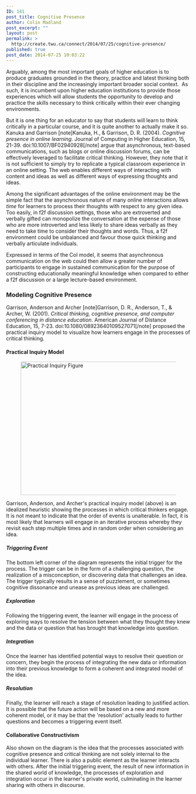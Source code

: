 ```yaml
---
ID: 141
post_title: Cognitive Presence
author: Colin Madland
post_excerpt: ""
layout: post
permalink: >
  http://create.twu.ca/connect/2014/07/25/cognitive-presence/
published: true
post_date: 2014-07-25 10:03:22
---
```

Arguably, among the most important goals of higher education is to produce graduates grounded in the theory, practice and latest thinking both in their discipline and the increasingly important broader social context.  As such, it is incumbent upon higher education institutions to provide those experiences which will allow students the opportunity to develop and practice the skills necessary to think critically within their ever changing environments.

But it is one thing for an educator to say that students will learn to think critically in a particular course, and it is quite another to actually make it so. Kanuka and Garrison [note]Kanuka, H., &amp; Garrison, D. R. (2004). <em>Cognitive presence in online learning</em>. Journal of Computing in Higher Education, 15, 21-39. doi:10.1007/BF02940928[/note] argue that asynchronous, text-based communications, such as blogs or online discussion forums, can be effectively leveraged to facilitate critical thinking. However, they note that it is not sufficient to simply try to replicate a typical classroom experience in an online setting. The web enables different ways of interacting with content and ideas as well as different ways of expressing thoughts and ideas.

Among the significant advantages of the online environment may be the simple fact that the asynchronous nature of many online interactions allows <em>time</em> for learners to process their thoughts with respect to any given idea. Too easily, in f2f discussion settings, those who are extroverted and verbally gifted can monopolize the conversation at the expense of those who are more introverted and less likely to share ideas verbally as they need to take time to consider their thoughts and words. Thus, a f2f environment could be unbalanced and favour those quick thinking and verbally articulate individuals.

Expressed in terms of the CoI model, it seems that asynchronous communication on the web could then allow a greater number of participants to engage in sustained communication for the purpose of constructing educationally meaningful knowledge when compared to either a f2f discussion or a large lecture-based environment.
<h3>Modeling Cognitive Presence</h3>
Garrison, Anderson and Archer [note]Garrison, D. R., Anderson, T., &amp; Archer, W. (2001). <em>Critical thinking, cognitive presence, and computer conferencing in distance education.</em> American Journal of Distance Education, 15, 7-23. doi:10.1080/08923640109527071[/note] proposed the practical inquiry model to visualize how learners engage in the processes of critical thinking.
<h4>Practical Inquiry Model</h4>
<figure class="aligncenter"><a href="http://create.twu.ca/connect/files/2014/07/Practical-Inquiry-Figure.gif"><img class="aligncenter size-full wp-image-567" src="http://create.twu.ca/connect/files/2014/07/Practical-Inquiry-Figure.gif" alt="Practical Inquiry Figure" width="526" height="365" /></a></figure>
<p class="aligncenter" style="text-align: left">Garrison, Anderson, and Archer's practical inquiry model (above) is an idealized heuristic showing the processes in which critical thinkers engage. It is not meant to indicate that the order of events is unalterable. In fact, it is most likely that learners will engage in an iterative process whereby they revisit each step multiple times and in random order when considering an idea.</p>

<h5>Triggering Event</h5>
The bottom left corner of the diagram represents the initial trigger for the process. The trigger can be in the form of a challenging question, the realization of a misconception, or discovering data that challenges an idea. The trigger typically results in a sense of puzzlement, or sometimes cognitive dissonance and unease as previous ideas are challenged.
<h5>Exploration</h5>
Following the triggering event, the learner will engage in the process of exploring ways to resolve the tension between what they thought they knew and the data or question that has brought that knowledge into question.
<h5>Integration</h5>
Once the learner has identified potential ways to resolve their question or concern, they begin the process of integrating the new data or information into their previous knowledge to form a coherent and integrated model of the idea.
<h5>Resolution</h5>
Finally, the learner will reach a stage of resolution leading to justified action. It is possible that the future action will be based on a new and more coherent model, or it may be that the 'resolution' actually leads to further questions and becomes a triggering event itself.
<h4>Collaborative Constructivism</h4>
Also shown on the diagram is the idea that the processes associated with cognitive presence and critical thinking are not solely internal to the individual learner. There is also a public element as the learner interacts with others. After the initial triggering event, the result of new information in the shared world of knowledge, the processes of exploration and integration occur in the learner's private world, culminating in the learner sharing with others in discourse.

&nbsp;